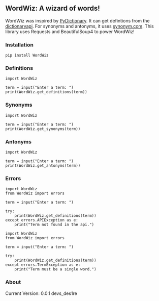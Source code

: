 ## WordWiz: A wizard of words!

WordWiz was inspired by [PyDictionary](https://github.com/geekpradd/PyDictionary). It can get defintions from the [dictionaryapi](https://dictionaryapi.dev). For synonyms and antonyms, it uses [synonym.com](https://synonym.com). This library uses Requests and BeautifulSoup4 to power WordWiz!

### Installation
```
pip install WordWiz
```

### Definitions
```
import WordWiz

term = input("Enter a term: ")
print(WordWiz.get_definitions(term))
```

### Synonyms
```
import WordWiz

term = input("Enter a term: ")
print(WordWiz.get_synonyms(term))
```

### Antonyms
```
import WordWiz

term = input("Enter a term: ")
print(WordWiz.get_antonyms(term))
```

### Errors
```
import WordWiz
from WordWiz import errors

term = input("Enter a term: ")

try:
    print(WordWiz.get_definitions(term))
except errors.APIException as e:
    print("Term not found in the api.")
```
```
import WordWiz
from WordWiz import errors

term = input("Enter a term: ")

try:
    print(WordWiz.get_definitions(term))
except errors.TermException as e:
    print("Term must be a single word.")
```

### About
Current Version: 0.0.1 devs_des1re